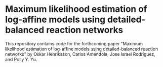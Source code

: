 # Maximum likelihood estimation of log-affine models using detailed-balanced reaction networks
This repository contains code for the forthcoming paper "Maximum likelihood estimation of log-affine models using detailed-balanced reaction networks" by Oskar Henriksson, Carlos Améndola, Jose Israel Rodriguez, and Polly Y. Yu.
